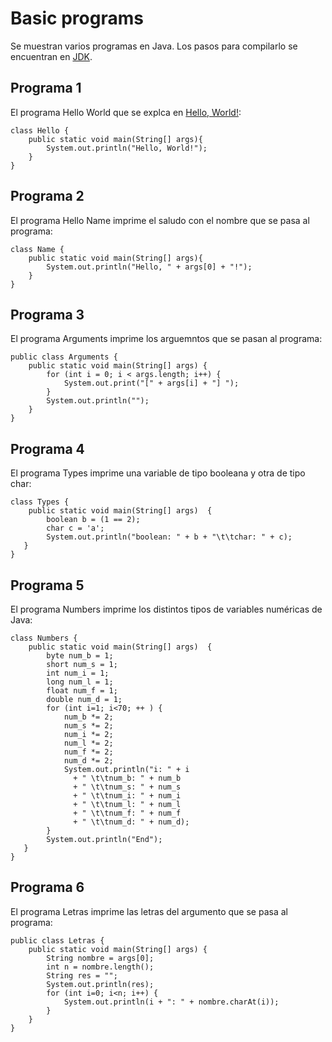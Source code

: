# Basic programs

Se muestran varios programas en Java. Los pasos para compilarlo se encuentran en [JDK](JDK.md).

## Programa 1

El programa Hello World que se explca en [Hello, World!](Hello.md):
```
class Hello {
    public static void main(String[] args){
        System.out.println("Hello, World!");
    }
}
```

## Programa 2

El programa Hello Name imprime el saludo con el nombre que se pasa al programa:
```
class Name {
    public static void main(String[] args){
        System.out.println("Hello, " + args[0] + "!");
    }
}
```

## Programa 3

El programa Arguments imprime los arguemntos que se pasan al programa:
```
public class Arguments {
    public static void main(String[] args) {
        for (int i = 0; i < args.length; i++) {
            System.out.print("[" + args[i] + "] ");
        }
        System.out.println("");
    }
}
```

## Programa 4

El programa Types imprime una variable de tipo booleana y otra de tipo char:
```
class Types {
    public static void main(String[] args)  {
        boolean b = (1 == 2);
        char c = 'a';
        System.out.println("boolean: " + b + "\t\tchar: " + c); 
   }
}
```

## Programa 5

El programa Numbers imprime los distintos tipos de variables num&eacute;ricas de Java:
```
class Numbers {
    public static void main(String[] args)  {
        byte num_b = 1;
        short num_s = 1;
        int num_i = 1;
        long num_l = 1;
        float num_f = 1;
        double num_d = 1;
        for (int i=1; i<70; ++ ) {
            num_b *= 2;
            num_s *= 2;
            num_i *= 2;
            num_l *= 2;
            num_f *= 2;
            num_d *= 2;
            System.out.println("i: " + i 
              + " \t\tnum_b: " + num_b 
              + " \t\tnum_s: " + num_s 
              + " \t\tnum_i: " + num_i 
              + " \t\tnum_l: " + num_l
              + " \t\tnum_f: " + num_f
              + " \t\tnum_d: " + num_d);
        }
        System.out.println("End");
   }
}
```

## Programa 6

El programa Letras imprime las letras del argumento que se pasa al programa:
```
public class Letras {
    public static void main(String[] args) {
        String nombre = args[0];
        int n = nombre.length();
        String res = "";
        System.out.println(res);
        for (int i=0; i<n; i++) {
            System.out.println(i + ": " + nombre.charAt(i));
        }
    }
}
```
